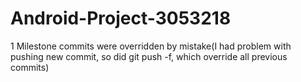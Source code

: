 # Android-Project-3053218
1 Milestone commits were overridden by mistake(I had problem with pushing new commit, so did git push -f, which override all previous commits)
